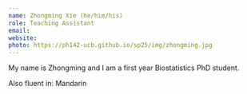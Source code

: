 ```yaml
---
name: Zhongming Xie (he/him/his)
role: Teaching Assistant
email: 
website: 
photo: https://ph142-ucb.github.io/sp25/img/zhongming.jpg
---
```


My name is Zhongming and I am a first year Biostatistics PhD student.

Also fluent in: Mandarin
